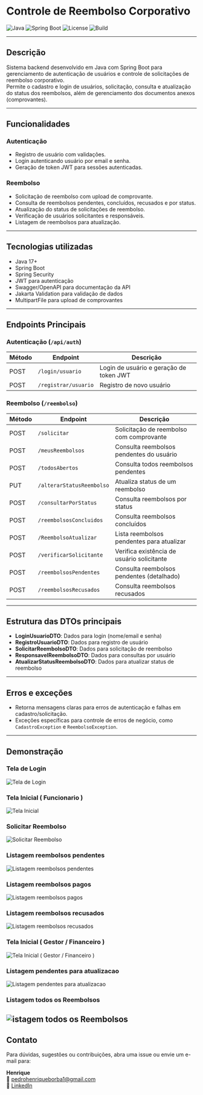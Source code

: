 # Controle de Reembolso Corporativo

![Java](https://img.shields.io/badge/Java-17+-blue.svg)
![Spring Boot](https://img.shields.io/badge/Spring_Boot-2.7-green.svg)
![License](https://img.shields.io/badge/license-MIT-blue.svg)
![Build](https://github.com/seuusuario/controle-rembolso-corporativo/actions/workflows/build.yml/badge.svg)

---

## Descrição

Sistema backend desenvolvido em Java com Spring Boot para gerenciamento de autenticação de usuários e controle de solicitações de reembolso corporativo.  
Permite o cadastro e login de usuários, solicitação, consulta e atualização do status dos reembolsos, além de gerenciamento dos documentos anexos (comprovantes).

---

## Funcionalidades

### Autenticação

- Registro de usuário com validações.
- Login autenticando usuário por email e senha.
- Geração de token JWT para sessões autenticadas.

### Reembolso

- Solicitação de reembolso com upload de comprovante.
- Consulta de reembolsos pendentes, concluídos, recusados e por status.
- Atualização do status de solicitações de reembolso.
- Verificação de usuários solicitantes e responsáveis.
- Listagem de reembolsos para atualização.

---

## Tecnologias utilizadas

- Java 17+
- Spring Boot
- Spring Security
- JWT para autenticação
- Swagger/OpenAPI para documentação da API
- Jakarta Validation para validação de dados
- MultipartFile para upload de comprovantes

---

## Endpoints Principais

### Autenticação (`/api/auth`)

| Método | Endpoint              | Descrição                              |
|--------|-----------------------|--------------------------------------|
| POST   | `/login/usuario`      | Login de usuário e geração de token JWT |
| POST   | `/registrar/usuario`  | Registro de novo usuário              |

### Reembolso (`/reembolso`)

| Método | Endpoint                   | Descrição                                |
|--------|----------------------------|------------------------------------------|
| POST   | `/solicitar`               | Solicitação de reembolso com comprovante |
| POST   | `/meusReembolsos`          | Consulta reembolsos pendentes do usuário  |
| POST   | `/todosAbertos`            | Consulta todos reembolsos pendentes       |
| PUT    | `/alterarStatusReembolso`  | Atualiza status de um reembolso           |
| POST   | `/consultarPorStatus`      | Consulta reembolsos por status            |
| POST   | `/reembolsosConcluidos`    | Consulta reembolsos concluídos            |
| POST   | `/ReembolsoAtualizar`      | Lista reembolsos pendentes para atualizar |
| POST   | `/verificarSolicitante`    | Verifica existência de usuário solicitante |
| POST   | `/reembolsosPendentes`     | Consulta reembolsos pendentes (detalhado) |
| POST   | `/reembolsosRecusados`     | Consulta reembolsos recusados             |

---

## Estrutura das DTOs principais

- **LoginUsuarioDTO**: Dados para login (nome/email e senha)
- **RegistroUsuarioDTO**: Dados para registro de usuário
- **SolicitarReembolsoDTO**: Dados para solicitação de reembolso
- **ResponsavelReembolsoDTO**: Dados para consultas por usuário
- **AtualizarStatusReembolsoDTO**: Dados para atualizar status de reembolso

---

## Erros e exceções

- Retorna mensagens claras para erros de autenticação e falhas em cadastro/solicitação.
- Exceções específicas para controle de erros de negócio, como `CadastroException` e `ReembolsoException`.

---

## Demonstração

### Tela de Login

![Tela de Login](docs/login.png)

### Tela Inicial ( Funcionario )

![Tela Inicial](docs/telaInicial.png)

### Solicitar Reembolso

![Solicitar Reembolso](docs/solicitarReembolso.png)

### Listagem reembolsos pendentes

![Listagem reembolsos pendentes](docs/listagemPendentes.png)

### Listagem reembolsos pagos

![Listagem reembolsos pagos](docs/listagemPagos.png)

### Listagem reembolsos recusados

![Listagem reembolsos recusados](docs/listagemRecusados.png)

### Tela Inicial ( Gestor / Financeiro )

![Tela Inicial ( Gestor / Financeiro )](docs/telaAdministrador.png)

### Listagem pendentes para atualizacao

![Listagem pendentes para atualizacao](docs/atualizacaoReembolso.png)

### Listagem todos os Reembolsos

![istagem todos os Reembolsos](docs/todosReembolsos.png)
---

## Contato

Para dúvidas, sugestões ou contribuições, abra uma issue ou envie um e-mail para:

**Henrique**  
📧 pedrohenriqueborba1@gmail.com  
🔗 [LinkedIn](https://www.linkedin.com/in/pedroheborba/)

